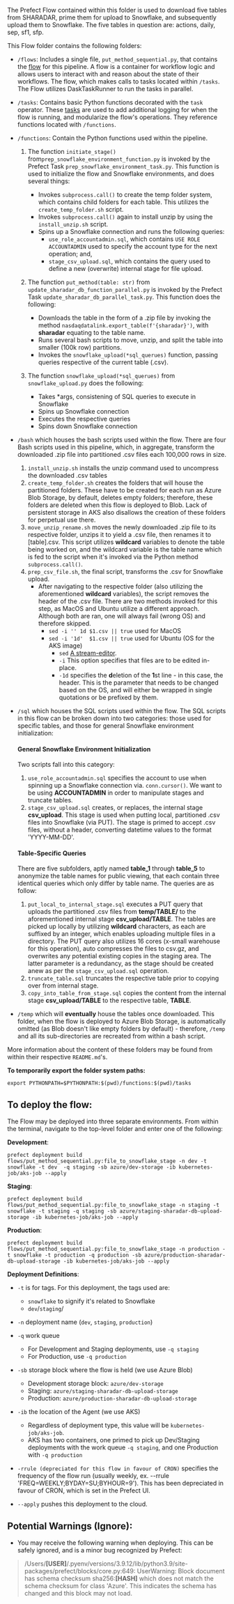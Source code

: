 The Prefect Flow contained within this folder is used to download five tables from SHARADAR, prime them for upload to Snowflake, and subsequently upload them to Snowflake. The five tables in question are: actions, daily, sep, sf1, sfp.

This Flow folder contains the following folders:

*  `/flows`: Includes a single file, `put_method_sequential.py`, that contains the [flow](https://docs.prefect.io/concepts/flows/) for this pipeline. A flow is a container for workflow logic and allows users to interact with and reason about the state of their workflows. The flow, which makes calls to tasks located within `/tasks`. The Flow utilizes DaskTaskRunner to run the tasks in parallel.


*  `/tasks`: Contains basic Python functions decorated with the `task` operator. These [tasks](https://docs.prefect.io/concepts/tasks/) are used to add additional logging for when the flow is running, and modularize the flow's operations. They reference functions located with `/functions`.


*  `/functions`: Contain the Python functions used within the pipeline.

   1. The function `initiate_stage()` from`prep_snowflake_environment_function.py` is invoked by the Prefect Task `prep_snowflake_environment_task.py`. This function is used to initialize the flow and Snowflake environments, and does several things:
	  * Invokes `subprocess.call()` to create the temp folder system, which contains child folders for each table. This utilizes the `create_temp_folder.sh` script.
	  * Invokes `subprocess.call()` again to install unzip by using the `install_unzip.sh` script.
	  * Spins up a Snowflake connection and runs the following queries:
		  * `use_role_accountadmin.sql`, which contains `USE ROLE ACCOUNTADMIN` used to specify the account type for the next operation; and,
		  * `stage_csv_upload.sql`, which contains the query used to define a new (overwrite) internal stage for file upload.
  
    2. The function `put_method(table: str)` from `update_sharadar_db_function_parallel.py` is invoked by the Prefect Task `update_sharadar_db_parallel_task.py`. This function does the following:
	    * Downloads the table in the form of a .zip file by invoking the method `nasdaqdatalink.export_table(f'{sharadar}')`, with **sharadar** equating to the table name.
	    * Runs several bash scripts to move, unzip, and split the table into smaller (100k row) partitions.
	    * Invokes the `snowflake_upload(*sql_querues)` function, passing queries respective of the current table (.csv).
    
    3. The function `snowflake_upload(*sql_querues)` from `snowflake_upload.py` does the following:
	    * Takes *args, consistening of SQL queries to execute in Snowflake
	    * Spins up Snowflake connection
	    * Executes the respective queries
	    * Spins down Snowflake connection


* `/bash` which houses the bash scripts used within the flow.
There are four Bash scripts used in this pipeline, which, in aggregate, transform the downloaded .zip file into partitioned .csv files each 100,000 rows in size.
  1. `install_unzip.sh` installs the unzip command used to uncompress the downloaded .csv tables
  2. `create_temp_folder.sh` creates the folders that will house the partitioned folders. These have to be created for each run as Azure Blob Storage, by default, deletes empty folders; therefore, these folders are deleted when this flow is deployed to Blob. Lack of persistent storage in AKS also disallows the creation of these folders for perpetual use there.
  3. `move_unzip_rename.sh` moves the newly downloaded .zip file to its respective folder, unzips it to yield a .csv file, then renames it to [table].csv. This script utilizes **wildcard** variables to denote the table being worked on, and the wildcard variable is the table name which is fed to the script when it's invoked via the Python method `subprocess.call()`.
  4. `prep_csv_file.sh`, the final script, transforms the .csv for Snowflake upload. 
	  *	After navigating to the respective folder (also utilizing the aforementioned **wildcard** variables), the script removes the header of the .csv file. There are two methods invoked for this step, as MacOS and Ubuntu utilize a different approach. Although both are ran, one will always fail (wrong OS) and therefore skipped.
		  *	`sed -i '' 1d $1.csv || true`  used for MacOS
		  *	`sed -i '1d'  $1.csv || true`  used for Ubuntu (OS for the AKS image)
			  *	`sed` [A stream-editor](https://archive.vn/cLlnm).
			  *	`-i` This option specifies that files are to be edited in-place.
			  *	`-1d` specifies the **d**eletion of the **1**st line - in this case, the header. This is the parameter that needs to be changed based on the OS, and will either be wrapped in single quotations or be prefixed by them.


* `/sql` which houses the SQL scripts used within the flow.
  The SQL scripts in this flow can be broken down into two categories: those used for specific tables, and those for general Snowflake environment initialization:
  
  #### General Snowflake Environment Initialization
  Two scripts fall into this category:
  
   1. `use_role_accountadmin.sql` specifies the account to use when spinning up a Snowflake connection via. `conn.cursor()`. We want to be using **ACCOUNTADMIN** in order to manipulate stages and truncate tables.
   2. `stage_csv_upload.sql` creates, or replaces, the internal stage **csv_upload**. This stage is used when putting local, partitioned .csv files into Snowflake (via PUT). The stage is primed to accept .csv files, without a header, converting datetime values to the format 'YYYY-MM-DD'.
  
  #### Table-Specific Queries
  There are five subfolders, aptly named **table_1** through **table_5** to anonymize the table names for public viewing, that each contain three identical queries which only differ by table name. The queries are as follow:
  
   1. `put_local_to_internal_stage.sql` executes a PUT query that uploads the partitioned .csv files from **temp/TABLE/** to the aforementioned internal stage **csv_upload/TABLE**. The tables are picked up locally by utilizing **wildcard** characters, as each are suffixed by an integer, which enables uploading multiple files in a directory. The PUT query also utilizes 16 cores (x-small warehouse for this operation), auto compresses the files to csv.gz, and overwrites any potential existing copies in the staging area. The latter parameter is a redundancy, as the stage should be created anew as per the `stage_csv_upload.sql` operation.
   2. `truncate_table.sql` truncates the respective table prior to copying over from internal stage.
   3. `copy_into_table_from_stage.sql` copies the content from the internal stage **csv_upload/TABLE** to the respective table, **TABLE**.


* `/temp` which will **eventually** house the tables once downloaded. This folder, when the flow is deployed to Azure Blob Storage, is automatically omitted (as Blob doesn't like empty folders by default) - therefore, `/temp` and all its sub-directories are recreated from within a bash script.


More information about the content of these folders may be found from within their respective `README.md`'s.

**To temporarily export the folder system paths:**

`export PYTHONPATH=$PYTHONPATH:$(pwd)/functions:$(pwd)/tasks`


## **To deploy the flow:**

  The Flow may be deployed into three separate environments. From within the terminal, navigate to the top-level folder and enter one of the following:

**Development**:

`prefect deployment build flows/put_method_sequential.py:file_to_snowflake_stage -n dev -t snowflake -t dev  -q staging -sb azure/dev-storage -ib kubernetes-job/aks-job --apply`

**Staging**:

`prefect deployment build flows/put_method_sequential.py:file_to_snowflake_stage -n staging -t snowflake -t staging -q staging -sb azure/staging-sharadar-db-upload-storage -ib kubernetes-job/aks-job --apply`

**Production**:

`prefect deployment build flows/put_method_sequential.py:file_to_snowflake_stage -n production -t snowflake -t production -q production -sb azure/production-sharadar-db-upload-storage -ib kubernetes-job/aks-job --apply`

**Deployment Definitions**:

*  `-t` is for tags. For this deployment, the tags used are:
	* `snowflake` to signify it's related to Snowflake
	* `dev`/`staging`/

*  `-n` deployment name (`dev`, `staging`, `production`)

*  `-q` work queue
   *   For Development and Staging deployments, use `-q staging` 
   *   For Production, use `-q production`

*  `-sb` storage block where the flow is held (we use Azure Blob)
   *  Development storage block: `azure/dev-storage`
   *  Staging: `azure/staging-sharadar-db-upload-storage`
   *  Production: `azure/production-sharadar-db-upload-storage`

*  `-ib` the location of the Agent (we use AKS)
   *  Regardless of deployment type, this value will be `kubernetes-job/aks-job`.
   *  AKS has two containers, one primed to pick up Dev/Staging deployments with the work queue `-q staging`, and one Production with `-q production`

* `-rrule (depreciated for this flow in favour of CRON)` specifies the frequency of the flow run (usually weekly, ex. --rrule 'FREQ=WEEKLY;BYDAY=SU;BYHOUR=9'). This has been depreciated in favour of CRON, which is set in the Prefect UI.

*  `--apply` pushes this deployment to the cloud.

  ## **Potential Warnings (Ignore):**

* You may receive the following warning when deploying. This can be safely ignored, and is a minor bug recognized by Prefect:

> /Users/**[USER]**/.pyenv/versions/3.9.12/lib/python3.9/site-packages/prefect/blocks/core.py:649: UserWarning: Block document has schema checksum sha256:**[HASH]** which does not match the schema checksum for class 'Azure'. This indicates the schema has changed and this block may not load.